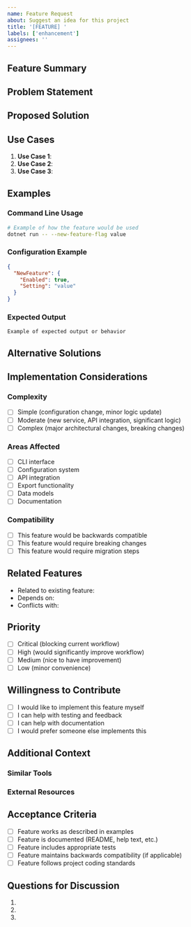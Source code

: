 ```yaml
---
name: Feature Request
about: Suggest an idea for this project
title: '[FEATURE] '
labels: ['enhancement']
assignees: ''
---
```


## Feature Summary

<!-- A clear and concise description of the feature you'd like to see -->

## Problem Statement

<!-- Is your feature request related to a problem? Please describe -->
<!-- A clear and concise description of what the problem is. Ex. I'm always frustrated when [...] -->

## Proposed Solution

<!-- Describe the solution you'd like -->
<!-- A clear and concise description of what you want to happen -->

## Use Cases

<!-- Describe specific use cases for this feature -->

1. **Use Case 1**: 
2. **Use Case 2**: 
3. **Use Case 3**: 

## Examples

<!-- Provide examples of how this feature would work -->

### Command Line Usage
```bash
# Example of how the feature would be used
dotnet run -- --new-feature-flag value
```

### Configuration Example
```json
{
  "NewFeature": {
    "Enabled": true,
    "Setting": "value"
  }
}
```

### Expected Output
```
Example of expected output or behavior
```

## Alternative Solutions

<!-- Describe alternatives you've considered -->
<!-- A clear and concise description of any alternative solutions or features you've considered -->

## Implementation Considerations

<!-- Help us understand the technical aspects -->

### Complexity
- [ ] Simple (configuration change, minor logic update)
- [ ] Moderate (new service, API integration, significant logic)
- [ ] Complex (major architectural changes, breaking changes)

### Areas Affected
- [ ] CLI interface
- [ ] Configuration system
- [ ] API integration
- [ ] Export functionality
- [ ] Data models
- [ ] Documentation

### Compatibility
- [ ] This feature would be backwards compatible
- [ ] This feature would require breaking changes
- [ ] This feature would require migration steps

## Related Features

<!-- Are there existing features this relates to? -->

- Related to existing feature: 
- Depends on: 
- Conflicts with: 

## Priority

<!-- How important is this feature to you? -->

- [ ] Critical (blocking current workflow)
- [ ] High (would significantly improve workflow)
- [ ] Medium (nice to have improvement)
- [ ] Low (minor convenience)

## Willingness to Contribute

<!-- Are you willing to help implement this feature? -->

- [ ] I would like to implement this feature myself
- [ ] I can help with testing and feedback
- [ ] I can help with documentation
- [ ] I would prefer someone else implements this

## Additional Context

<!-- Add any other context, screenshots, or examples about the feature request here -->

### Similar Tools
<!-- If other tools have this feature, please mention them -->

### External Resources
<!-- Links to documentation, specifications, or examples -->

## Acceptance Criteria

<!-- What would make this feature complete? -->

- [ ] Feature works as described in examples
- [ ] Feature is documented (README, help text, etc.)
- [ ] Feature includes appropriate tests
- [ ] Feature maintains backwards compatibility (if applicable)
- [ ] Feature follows project coding standards

## Questions for Discussion

<!-- Any questions or concerns about the implementation -->

1. 
2. 
3.

